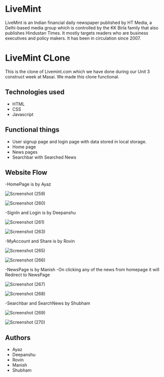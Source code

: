 # LiveMint

LiveMint is an Indian financial daily newspaper published by HT Media, a Delhi-based media group which is controlled by the KK Birla family that also publishes Hindustan Times. 
It mostly targets readers who are business executives and policy makers. It has been in circulation since 2007.

# LiveMint CLone

This is the clone of Livemint.com which we have done during our Unit 3 construct week at Masai. We made this clone functional.

## Technologies used

- HTML
- CSS
- Javascript

## Functional things

- User signup page and login page with data stored in local storage.
- Home page
- News pages
- Searchbar with Searched News

## Website Flow

-HomePage is by Ayaz

![Screenshot (259)](https://user-images.githubusercontent.com/76684258/167248129-a1bd0a88-d219-41a9-a870-85680a635d8d.png)


![Screenshot (260)](https://user-images.githubusercontent.com/76684258/167248130-6c8dde00-864c-41cb-91f2-45b9315d97e0.png)

-SignIn and Login is by Deepanshu

![Screenshot (261)](https://user-images.githubusercontent.com/76684258/167248224-9e262d0b-ca13-4746-a490-c25bb5bae9cc.png)


![Screenshot (263)](https://user-images.githubusercontent.com/76684258/167248230-b9cfecb4-295e-4cba-b56e-09e9863c2d75.png)

-MyAccount and Share is by Rovin

![Screenshot (265)](https://user-images.githubusercontent.com/76684258/167248284-fb388b78-839e-4b1f-9dbb-ad2320418e44.png)


![Screenshot (266)](https://user-images.githubusercontent.com/76684258/167248292-db5b6056-7ccd-41c2-8a25-f8f31b0ddd60.png)

-NewsPage is by Manish
-On clicking any of the news from homepage it will Redirect to NewsPage

![Screenshot (267)](https://user-images.githubusercontent.com/76684258/167248373-67523876-0ffa-46a5-a129-4a48d2aa1dc2.png)


![Screenshot (268)](https://user-images.githubusercontent.com/76684258/167248381-2e42bd28-ca78-4516-9ee7-c581ddf84623.png)

-Searchbar and SearchNews by Shubham

![Screenshot (269)](https://user-images.githubusercontent.com/76684258/167248428-9f092896-7f63-4ce9-bd99-6be913aa842f.png)


![Screenshot (270)](https://user-images.githubusercontent.com/76684258/167248441-dd9a6ac0-6d19-45cd-8d32-ebd58aed63e3.png)


## Authors

- Ayaz
- Deepanshu
- Rovin
- Manish
- Shubham


